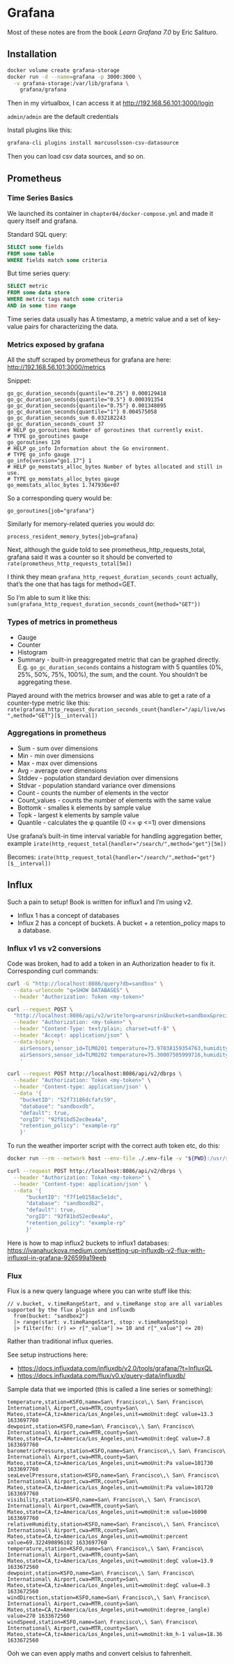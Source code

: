 # Grafana

Most of these notes are from the book *Learn Grafana 7.0* by Eric Salituro.

## Installation

```sh
docker volume create grafana-storage
docker run -d --name=grafana -p 3000:3000 \
  -v grafana-storage:/var/lib/grafana \
    grafana/grafana
```

Then in my virtualbox, I can access it at http://192.168.56.101:3000/login
	
`admin/admin` are the default credentials

Install plugins like this:

```sh
grafana-cli plugins install marcusolsson-csv-datasource
```

Then you can load csv data sources, and so on.

## Prometheus

### Time Series Basics

We launched its container in `chapter04/docker-compose.yml` and made it query
itself and grafana.

Standard SQL query:

```sql
SELECT some fields
FROM some table
WHERE fields match some criteria
```

But time series query:

```sql
SELECT metric
FROM some data store
WHERE metric tags match some criteria
AND in some time range
```

Time series data usually has A timestamp, a metric value and a set of key-value
pairs for characterizing the data.

### Metrics exposed by grafana

All the stuff scraped by prometheus for grafana are here:
http://192.168.56.101:3000/metrics


Snippet:

```
go_gc_duration_seconds{quantile="0.25"} 0.000129418
go_gc_duration_seconds{quantile="0.5"} 0.000391354
go_gc_duration_seconds{quantile="0.75"} 0.001348095
go_gc_duration_seconds{quantile="1"} 0.004575058
go_gc_duration_seconds_sum 0.032182243
go_gc_duration_seconds_count 37
# HELP go_goroutines Number of goroutines that currently exist.
# TYPE go_goroutines gauge
go_goroutines 120
# HELP go_info Information about the Go environment.
# TYPE go_info gauge
go_info{version="go1.17"} 1
# HELP go_memstats_alloc_bytes Number of bytes allocated and still in use.
# TYPE go_memstats_alloc_bytes gauge
go_memstats_alloc_bytes 1.747936e+07
```

So a corresponding query would be:

`go_goroutines{job="grafana"}`

Similarly for memory-related queries you would do:

`process_resident_memory_bytes{job=grafana}`

Next, although the guide told to see prometheus_http_requests_total, grafana
said it was a counter so it should be converted to
`rate(prometheus_http_requests_total[5m])`

I think they mean `grafana_http_request_duration_seconds_count` actually,
that’s the one that has tags for method=GET.

So I’m able to sum it like this:
`sum(grafana_http_request_duration_seconds_count{method="GET"})`

### Types of metrics in prometheus

- Gauge
- Counter
- Histogram
- Summary - built-in preaggregated metric that can be graphed directly. E.g.
`go_gc_duration_seconds` contains a histogram with 5 quantiles (0%, 25%, 50%,
75%, 100%), the sum, and the count. You shouldn’t be aggregating these.

Played around with the metrics browser and was able to get a rate of a
counter-type metric like this:
`rate(grafana_http_request_duration_seconds_count{handler="/api/live/ws",method="GET"}[$__interval])`


### Aggregations in prometheus

- Sum - sum over dimensions
- Min - min over dimensions
- Max - max over dimensions
- Avg - average over dimensions
- Stddev - population standard deviation over dimensions
- Stdvar - population standard variance over dimensions
- Count - counts the number of elements in the vector
- Count_values - counts the number of elements with the same value
- Bottomk - smalles k elements by sample value
- Topk - largest k elements by sample value
- Quantile - calculates the φ quantile (0 <= φ <=1) over dimensions

Use grafana’s built-in time interval variable for handling aggregation better,
example `irate(http_request_total{handler="/search/",method="get"}[5m])`

Becomes:
`irate(http_request_total{handler="/search/",method="get"}[$__interval])`

## Influx

Such a pain to setup! Book is written for influx1 and I’m using v2.

- Influx 1 has a concept of databases
- Influx 2 has a concept of buckets. A bucket + a retention_policy maps to a
database.

### Influx v1 vs v2 conversions

Code was broken, had to add a token in an Authorization header to fix it.
Corresponding curl commands:

```sh
curl -G "http://localhost:8086/query?db=sandbox" \
  --data-urlencode "q=SHOW DATABASES" \
  --header "Authorization: Token <my-token>"

curl --request POST \
  "http://localhost:8086/api/v2/write?org=arunsrin&bucket=sandbox&precision=ns" \
  --header "Authorization: <my-token>" \
  --header "Content-Type: text/plain; charset=utf-8" \
  --header "Accept: application/json" \
  --data-binary '
    airSensors,sensor_id=TLM0201 temperature=73.97038159354763,humidity=35.23103248356096,co=0.48445310567793615 1630424257000000000
    airSensors,sensor_id=TLM0202 temperature=75.30007505999716,humidity=35.651929918691714,co=0.5141876544505826 1630424257000000000
    '

curl --request POST http://localhost:8086/api/v2/dbrps \
  --header "Authorization: Token <my-token>" \
  --header 'Content-type: application/json' \
  --data '{
    "bucketID": "52f73186dcfafc59",
    "database": "sandboxdb",
    "default": true,
    "orgID": "92f81bd52ec0ea4a",
    "retention_policy": "example-rp"
    }'
```

To run the weather importer script with the correct auth token etc, do this:

```sh
docker run --rm --network host --env-file ./.env-file -v "${PWD}:/usr/src/app" weather --input wx.txt --db sandbox2

curl --request POST http://localhost:8086/api/v2/dbrps \
  --header "Authorization: Token <my-token>" \
  --header 'Content-type: application/json' \
  --data '{
	  "bucketID": "f7f1e0158ac5e1dc",
	  "database": "sandboxdb2",
	  "default": true,
	  "orgID": "92f81bd52ec0ea4a",
	  "retention_policy": "example-rp"
	  }'
```

Here is how to map influx2 buckets to influx1 databases: https://ivanahuckova.medium.com/setting-up-influxdb-v2-flux-with-influxql-in-grafana-926599a19eeb

### Flux
Flux is a new query language where you can write stuff like this:

```
// v.bucket, v.timeRangeStart, and v.timeRange stop are all variables supported by the flux plugin and influxdb
  from(bucket: "sandbox2")
  |> range(start: v.timeRangeStart, stop: v.timeRangeStop)
  |> filter(fn: (r) => r["_value"] >= 10 and r["_value"] <= 20)
```

Rather than traditional influx queries.

See setup instructions here:
- https://docs.influxdata.com/influxdb/v2.0/tools/grafana/?t=InfluxQL
- https://docs.influxdata.com/flux/v0.x/query-data/influxdb/

Sample data that we imported (this is called a line series or something):

```
temperature,station=KSFO,name=San\ Francisco\,\ San\ Francisco\ International\ Airport,cwa=MTR,county=San\ Mateo,state=CA,tz=America/Los_Angeles,unit=wmoUnit:degC value=13.3 1633697760
dewpoint,station=KSFO,name=San\ Francisco\,\ San\ Francisco\ International\ Airport,cwa=MTR,county=San\ Mateo,state=CA,tz=America/Los_Angeles,unit=wmoUnit:degC value=7.8 1633697760
barometricPressure,station=KSFO,name=San\ Francisco\,\ San\ Francisco\ International\ Airport,cwa=MTR,county=San\ Mateo,state=CA,tz=America/Los_Angeles,unit=wmoUnit:Pa value=101730 1633697760
seaLevelPressure,station=KSFO,name=San\ Francisco\,\ San\ Francisco\ International\ Airport,cwa=MTR,county=San\ Mateo,state=CA,tz=America/Los_Angeles,unit=wmoUnit:Pa value=101720 1633697760
visibility,station=KSFO,name=San\ Francisco\,\ San\ Francisco\ International\ Airport,cwa=MTR,county=San\ Mateo,state=CA,tz=America/Los_Angeles,unit=wmoUnit:m value=16090 1633697760
relativeHumidity,station=KSFO,name=San\ Francisco\,\ San\ Francisco\ International\ Airport,cwa=MTR,county=San\ Mateo,state=CA,tz=America/Los_Angeles,unit=wmoUnit:percent value=69.322490896102 1633697760
temperature,station=KSFO,name=San\ Francisco\,\ San\ Francisco\ International\ Airport,cwa=MTR,county=San\ Mateo,state=CA,tz=America/Los_Angeles,unit=wmoUnit:degC value=13.9 1633672560
dewpoint,station=KSFO,name=San\ Francisco\,\ San\ Francisco\ International\ Airport,cwa=MTR,county=San\ Mateo,state=CA,tz=America/Los_Angeles,unit=wmoUnit:degC value=8.3 1633672560
windDirection,station=KSFO,name=San\ Francisco\,\ San\ Francisco\ International\ Airport,cwa=MTR,county=San\ Mateo,state=CA,tz=America/Los_Angeles,unit=wmoUnit:degree_(angle) value=270 1633672560
windSpeed,station=KSFO,name=San\ Francisco\,\ San\ Francisco\ International\ Airport,cwa=MTR,county=San\ Mateo,state=CA,tz=America/Los_Angeles,unit=wmoUnit:km_h-1 value=18.36 1633672560
```

Ooh we can even apply maths and convert celsius to fahrenheit.

